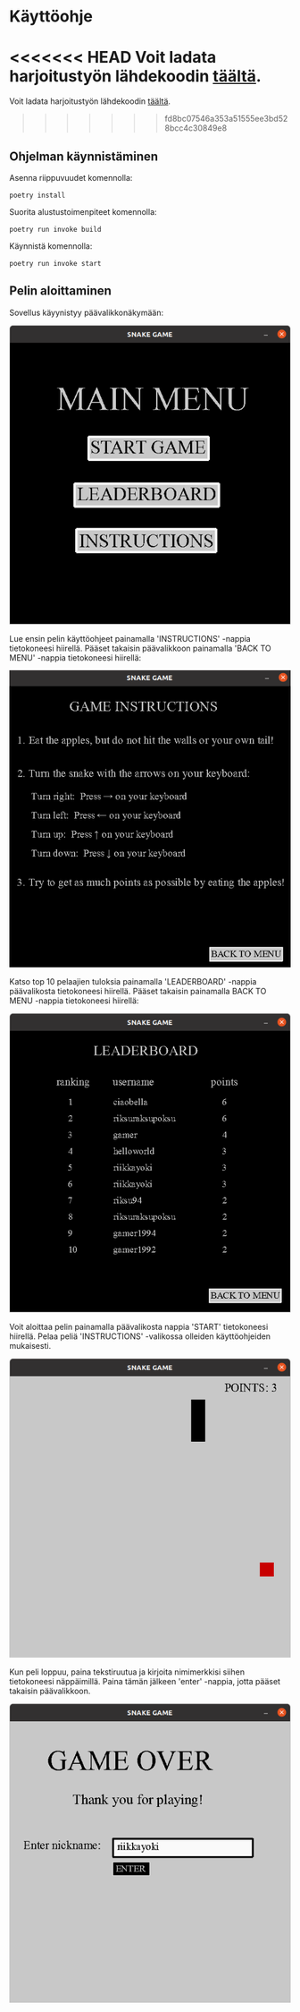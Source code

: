 # Käyttöohje

<<<<<<< HEAD
Voit ladata harjoitustyön lähdekoodin [täältä](https://github.com/riikkayoki/ot-harjoitustyo/releases/tag/finalproject).
=======
Voit ladata harjoitustyön lähdekoodin [täältä](https://github.com/riikkayoki/ot-harjoitustyo/releases/tag/lopullinenpalautus).
>>>>>>> fd8bc07546a353a51555ee3bd528bcc4c30849e8

## Ohjelman käynnistäminen

Asenna riippuvuudet komennolla:

```
poetry install
```

Suorita alustustoimenpiteet komennolla:

```
poetry run invoke build
```

Käynnistä komennolla:

```
poetry run invoke start
```

## Pelin aloittaminen

Sovellus käyynistyy päävalikkonäkymään:

![mainmenu](./pictures/mainmenu_instructions.png)

Lue ensin pelin käyttöohjeet painamalla 'INSTRUCTIONS' -nappia tietokoneesi hiirellä.
Pääset takaisin päävalikkoon painamalla 'BACK TO MENU' -nappia tietokoneesi hiirellä:

![instructions](./pictures/instructions_instructions.png)

Katso top 10 pelaajien tuloksia painamalla 'LEADERBOARD' -nappia päävalikosta tietokoneesi hiirellä. 
Pääset takaisin painamalla BACK TO MENU -nappia tietokoneesi hiirellä:

![leaderboard](./pictures/leaderboard_instructions.png)

Voit aloittaa pelin painamalla päävalikosta nappia 'START' tietokoneesi hiirellä. 
Pelaa peliä 'INSTRUCTIONS' -valikossa olleiden käyttöohjeiden mukaisesti.

![game](./pictures/game_instructions.png)

Kun peli loppuu, paina tekstiruutua ja kirjoita nimimerkkisi siihen tietokoneesi näppäimillä. 
Paina tämän jälkeen 'enter' -nappia, jotta pääset takaisin päävalikkoon. 

![form](./pictures/form_instructions.png)
